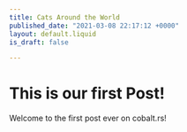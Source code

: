 ```yaml
---
title: Cats Around the World
published_date: "2021-03-08 22:17:12 +0000"
layout: default.liquid
is_draft: false

---
```

# This is our first Post!

Welcome to the first post ever on cobalt.rs!
